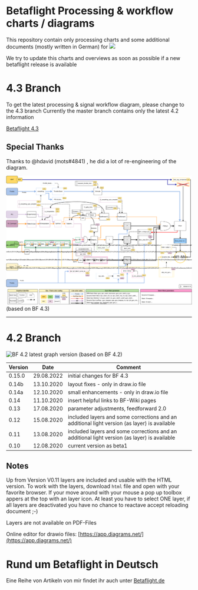 # Betaflight Processing & workflow charts / diagrams
This repository contain only processing charts and some additional documents (mostly written in German) for 
![](https://github.com/betaflight/betaflight/blob/master/docs/assets/images/bf_logo.png)

We try to update this charts and overviews as soon as possible if a new betaflight release is available

# 4.3 Branch
To get the latest processing & signal workflow diagram, please change to the 4.3 branch
Currently the master branch contains only the latest 4.2 information

[Betaflight 4.3](https://github.com/mrRobot62/betaflight_processing/blob/BF4.3/README.md)

## Special Thanks
Thanks to @hdavid (mots#4841) , he did a lot of re-engineering of the diagram.

![BF 4.3 latest graph version](https://github.com/mrRobot62/betaflight_processing/blob/BF4.3/bf-4.3_processing-workflow.drawio.svg)
(based on BF 4.3)

----------------------------------------------------------------------------------------------------------------------------------------
# 4.2 Branch
![BF 4.2 latest graph version](https://github.com/mrRobot62/betaflight_processing/blob/master/bf-4.2_processing-workflow.svg)
(based on BF 4.2)



| Version | Date | Comment |
|---|---|---|
|0.15.0|29.08.2022| initial changes for BF 4.3 |
|0.14b|13.10.2020| layout fixes - only in draw.io file |
|0.14a|12.10.2020| small enhancements - only in draw.io file |
|0.14|11.10.2020| insert helpful links to BF-Wiki pages |
|0.13|17.08.2020| parameter adjustments, feedforward 2.0 |
|0.12|15.08.2020| included layers and some corrections and an additional light version (as layer) is available |
|0.11|13.08.2020| included layers and some corrections and an additional light version (as layer) is available |
|0.10|12.08.2020| current version as beta1  |


## Notes
Up from Version V0.11 layers are included and usable with the HTML version.
To work with the layers, download `html` file and open with your favorite browser. If your move around with your mouse a pop up toolbox appers at the top with an layer icon.
At least you have to select ONE layer, if all layers are deactivated you have no chance to reactave accept reloading document ;-)

Layers are not available on PDF-Files

Online editor for drawio files: [https://app.diagrams.net/](https://app.diagrams.net/)

# Rund um Betaflight in Deutsch
Eine Reihe von Artikeln von mir findet ihr auch unter [Betaflight.de](https://betaflight.de)
